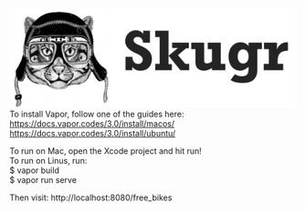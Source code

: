 ![Skugr Logo](skugr.png)
To install Vapor, follow one of the guides here:
https://docs.vapor.codes/3.0/install/macos/  
https://docs.vapor.codes/3.0/install/ubuntu/

  
To run on Mac, open the Xcode project and hit run!  
To run on Linus, run:  
$ vapor build  
$ vapor run serve  


Then visit: http://localhost:8080/free_bikes